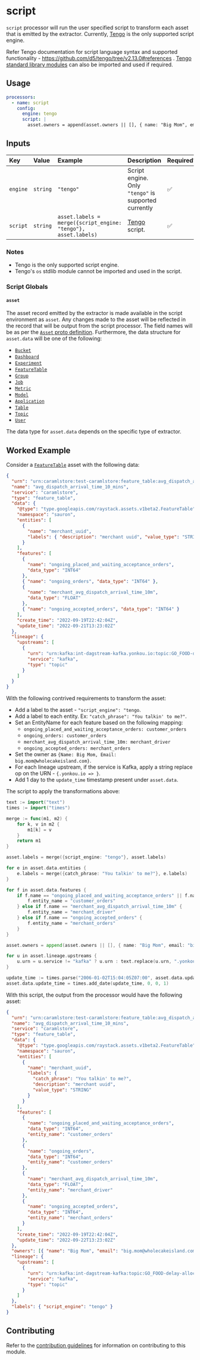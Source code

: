 # script

`script` processor will run the user specified script to transform each asset
that is emitted by the extractor. Currently, [Tengo][tengo] is the only
supported script engine.

Refer Tengo documentation for script language syntax and supported functionality
\- https://github.com/d5/tengo/tree/v2.13.0#references
. [Tengo standard library modules][tengo-stdlib] can also be imported and used
if required.

## Usage

```yaml
processors:
  - name: script
    config:
      engine: tengo
      script: |
        asset.owners = append(asset.owners || [], { name: "Big Mom", email: "big.mom@wholecakeisland.com" })
```

## Inputs

| Key      | Value    | Example                                                        | Description                                          | Required? |
| :------- | :------- | :------------------------------------------------------------- | :--------------------------------------------------- | :-------- |
| `engine` | `string` | `"tengo"`                                                      | Script engine. Only `"tengo"` is supported currently | ✅        |
| `script` | `string` | `asset.labels = merge({script_engine: "tengo"}, asset.labels)` | [Tengo][tengo] script.                               | ✅        |

### Notes

- Tengo is the only supported script engine.
- Tengo's `os` stdlib module cannot be imported and used in the script.

### Script Globals

#### `asset`

The asset record emitted by the extractor is made available in the script
environment as `asset`. Any changes made to the asset will be reflected in the
record that will be output from the script processor. The field names will be as
per the [`Asset` proto definition][proton-asset]. Furthermore, the data
structure for `asset.data` will be one of the following:

- [`Bucket`][proton-bucket]
- [`Dashboard`][proton-dashboard]
- [`Experiment`][proton-experiment]
- [`FeatureTable`][proton-featuretable]
- [`Group`][proton-group]
- [`Job`][proton-job]
- [`Metric`][proton-metric]
- [`Model`][proton-model]
- [`Application`][proton-application]
- [`Table`][proton-table]
- [`Topic`][proton-topic]
- [`User`][proton-user]

The data type for `asset.data` depends on the specific type of extractor.

## Worked Example

Consider a [`FeatureTable`][proton-featuretable] asset with the following data:

```json
{
  "urn": "urn:caramlstore:test-caramlstore:feature_table:avg_dispatch_arrival_time_10_mins",
  "name": "avg_dispatch_arrival_time_10_mins",
  "service": "caramlstore",
  "type": "feature_table",
  "data": {
    "@type": "type.googleapis.com/raystack.assets.v1beta2.FeatureTable",
    "namespace": "sauron",
    "entities": [
      {
        "name": "merchant_uuid",
        "labels": { "description": "merchant uuid", "value_type": "STRING" }
      }
    ],
    "features": [
      {
        "name": "ongoing_placed_and_waiting_acceptance_orders",
        "data_type": "INT64"
      },
      { "name": "ongoing_orders", "data_type": "INT64" },
      {
        "name": "merchant_avg_dispatch_arrival_time_10m",
        "data_type": "FLOAT"
      },
      { "name": "ongoing_accepted_orders", "data_type": "INT64" }
    ],
    "create_time": "2022-09-19T22:42:04Z",
    "update_time": "2022-09-21T13:23:02Z"
  },
  "lineage": {
    "upstreams": [
      {
        "urn": "urn:kafka:int-dagstream-kafka.yonkou.io:topic:GO_FOOD-delay-allocation-merchant-feature-10m-log",
        "service": "kafka",
        "type": "topic"
      }
    ]
  }
}
```

With the following contrived requirements to transform the asset:

- Add a label to the asset - `"script_engine": "tengo`.
- Add a label to each entity. Ex: `"catch_phrase": "You talkin' to me?"`.
- Set an EntityName for each feature based on the following mapping:
  - `ongoing_placed_and_waiting_acceptance_orders: customer_orders`
  - `ongoing_orders: customer_orders`
  - `merchant_avg_dispatch_arrival_time_10m: merchant_driver`
  - `ongoing_accepted_orders: merchant_orders`
- Set the owner as `{Name: Big Mom, Email: big.mom@wholecakeisland.com}`.
- For each lineage upstream, if the service is Kafka, apply a string replace op
  on the URN - `{.yonkou.io => }`.
- Add 1 day to the `update_time` timestamp present under `asset.data`.

The script to apply the transformations above:

[//]: # "@formatter:off"

```go
text := import("text")
times := import("times")

merge := func(m1, m2) {
    for k, v in m2 {
        m1[k] = v
    }
    return m1
}

asset.labels = merge({script_engine: "tengo"}, asset.labels)

for e in asset.data.entities {
    e.labels = merge({catch_phrase: "You talkin' to me?"}, e.labels)
}

for f in asset.data.features {
    if f.name == "ongoing_placed_and_waiting_acceptance_orders" || f.name == "ongoing_orders" {
        f.entity_name = "customer_orders"
    } else if f.name == "merchant_avg_dispatch_arrival_time_10m" {
        f.entity_name = "merchant_driver"
    } else if f.name == "ongoing_accepted_orders" {
        f.entity_name = "merchant_orders"
    }
}

asset.owners = append(asset.owners || [], { name: "Big Mom", email: "big.mom@wholecakeisland.com" })

for u in asset.lineage.upstreams {
    u.urn = u.service != "kafka" ? u.urn : text.replace(u.urn, ".yonkou.io", "", -1)
}

update_time := times.parse("2006-01-02T15:04:05Z07:00", asset.data.update_time)
asset.data.update_time = times.add_date(update_time, 0, 0, 1)
```

[//]: # "@formatter:on"

With this script, the output from the processor would have the following asset:

```json
{
  "urn": "urn:caramlstore:test-caramlstore:feature_table:avg_dispatch_arrival_time_10_mins",
  "name": "avg_dispatch_arrival_time_10_mins",
  "service": "caramlstore",
  "type": "feature_table",
  "data": {
    "@type": "type.googleapis.com/raystack.assets.v1beta2.FeatureTable",
    "namespace": "sauron",
    "entities": [
      {
        "name": "merchant_uuid",
        "labels": {
          "catch_phrase": "You talkin' to me?",
          "description": "merchant uuid",
          "value_type": "STRING"
        }
      }
    ],
    "features": [
      {
        "name": "ongoing_placed_and_waiting_acceptance_orders",
        "data_type": "INT64",
        "entity_name": "customer_orders"
      },
      {
        "name": "ongoing_orders",
        "data_type": "INT64",
        "entity_name": "customer_orders"
      },
      {
        "name": "merchant_avg_dispatch_arrival_time_10m",
        "data_type": "FLOAT",
        "entity_name": "merchant_driver"
      },
      {
        "name": "ongoing_accepted_orders",
        "data_type": "INT64",
        "entity_name": "merchant_orders"
      }
    ],
    "create_time": "2022-09-19T22:42:04Z",
    "update_time": "2022-09-22T13:23:02Z"
  },
  "owners": [{ "name": "Big Mom", "email": "big.mom@wholecakeisland.com" }],
  "lineage": {
    "upstreams": [
      {
        "urn": "urn:kafka:int-dagstream-kafka:topic:GO_FOOD-delay-allocation-merchant-feature-10m-log",
        "service": "kafka",
        "type": "topic"
      }
    ]
  },
  "labels": { "script_engine": "tengo" }
}
```

## Contributing

Refer to
the [contribution guidelines](../../../docs/docs/contribute/guide.md#adding-a-new-processor)
for information on contributing to this module.

[tengo]: https://github.com/d5/tengo
[tengo-stdlib]: https://github.com/d5/tengo/blob/v2.13.0/docs/stdlib.md
[proton-asset]: https://github.com/raystack/proton/blob/fabbde8/raystack/assets/v1beta2/asset.proto#L14
[proton-bucket]: https://github.com/raystack/proton/blob/fabbde8/raystack/assets/v1beta2/bucket.proto#L13
[proton-dashboard]: https://github.com/raystack/proton/blob/fabbde8/raystack/assets/v1beta2/dashboard.proto#L14
[proton-experiment]: https://github.com/raystack/proton/blob/fabbde8/raystack/assets/v1beta2/experiment.proto#L15
[proton-featuretable]: https://github.com/raystack/proton/blob/fabbde8/raystack/assets/v1beta2/feature_table.proto#L32
[proton-group]: https://github.com/raystack/proton/blob/fabbde8/raystack/assets/v1beta2/group.proto#L12
[proton-job]: https://github.com/raystack/proton/blob/fabbde8/raystack/assets/v1beta2/job.proto#L13
[proton-metric]: https://github.com/raystack/proton/blob/fabbde8/raystack/assets/v1beta2/metric.proto#L13
[proton-model]: https://github.com/raystack/proton/blob/fabbde8/raystack/assets/v1beta2/model.proto#L73
[proton-application]: https://github.com/raystack/proton/blob/fabbde8/raystack/assets/v1beta2/application.proto#L11
[proton-table]: https://github.com/raystack/proton/blob/fabbde8/raystack/assets/v1beta2/table.proto#L14
[proton-topic]: https://github.com/raystack/proton/blob/fabbde8/raystack/assets/v1beta2/topic.proto#L14
[proton-user]: https://github.com/raystack/proton/blob/fabbde8/raystack/assets/v1beta2/user.proto#L15
